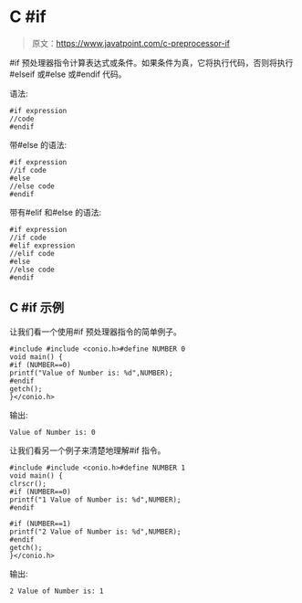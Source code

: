 # C #if

> 原文：<https://www.javatpoint.com/c-preprocessor-if>

#if 预处理器指令计算表达式或条件。如果条件为真，它将执行代码，否则将执行#elseif 或#else 或#endif 代码。

语法:

```
#if expression
//code
#endif

```

带#else 的语法:

```
#if expression
//if code
#else
//else code
#endif

```

带有#elif 和#else 的语法:

```
#if expression
//if code
#elif expression
//elif code
#else
//else code
#endif

```

## C #if 示例

让我们看一个使用#if 预处理器指令的简单例子。

```
#include #include <conio.h>#define NUMBER 0
void main() {
#if (NUMBER==0)
printf("Value of Number is: %d",NUMBER);
#endif       
getch();
}</conio.h> 
```

输出:

```
Value of Number is: 0

```

让我们看另一个例子来清楚地理解#if 指令。

```
#include #include <conio.h>#define NUMBER 1
void main() {
clrscr();
#if (NUMBER==0)
printf("1 Value of Number is: %d",NUMBER);
#endif

#if (NUMBER==1)
printf("2 Value of Number is: %d",NUMBER);
#endif
getch();
}</conio.h> 
```

输出:

```
2 Value of Number is: 1

```